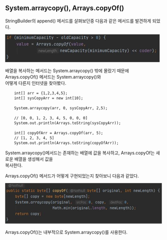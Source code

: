 ## System.arraycopy(), Arrays.copyOf()

StringBuilder의 append() 메서드를 살펴보던중 다음과 같은 메서드를 발견하게 되었다.

![ArrayscopyOf1](./pic/ArrayscopyOf1.jpg)<br>

배열을 복사하는 메서드는 System.arraycopy() 밖에 몰랐기 때문에 Arrays.copyOf() 메서드는 System.arraycopy()와<br> 어떻게 다른지 인터넷을 찾아봤다.

```
    int[] arr = {1,2,3,4,5};
    int[] sysCopyArr = new int[10];

    System.arraycopy(arr, 0, sysCopyArr, 2,5);

    // [0, 0, 1, 2, 3, 4, 5, 0, 0, 0]
    System.out.println(Arrays.toString(sysCopyArr));

    int[] copyOfArr = Arrays.copyOf(arr, 5);
    // [1, 2, 3, 4, 5]
    System.out.println(Arrays.toString(copyOfArr));
```

System.arraycopy()메서드는 존재하는 배열에 값을 복사하고, Arrays.copyOf는 새로운 배열을 생성해서 값을<br> 복사한다.

Arrays.copyOf() 메서드가 어떻게 구현되었는지 찾아보니 다음과 같았다.

![ArrayscopyOf2](./pic/ArrayscopyOf2.JPG)<br>

Arrays.copyOf()는 내부적으로 System.arraycopy()를 사용한다.
